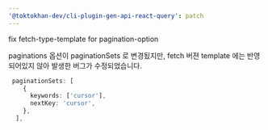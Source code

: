 ```yaml
---
'@toktokhan-dev/cli-plugin-gen-api-react-query': patch
---
```


fix fetch-type-template for pagination-option

paginations 옵션이 paginationSets 로 변경됬지만, fetch 버젼 template 에는 반영되어있지 않아 발생한 버그가 수정되었습니다.

```ts
 paginationSets: [
    {
      keywords: ['cursor'],
      nextKey: 'cursor',
    },
  ],
```
